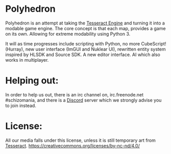 # Polyhedron
Polyhedron is an attempt at taking the [Tesseract Engine](http://tesseract.gg) and turning it into a modable game engine. The core concept is that each map, provides a game on its own. Allowing for extreme modability using Python 3.

It will as time progresses include scripting with Python, no more CubeScript! (Hurray), new user interface (ImGUI and Nuklear UI), rewritten entity system inspired by HLSDK and Source SDK. A new editor interface. AI which also works in multiplayer.

# Helping out:
In order to help us out, there is an irc channel on, irc.freenode.net #schizomania, and there is a [Discord](https://discord.gg/euwTtYx) server which we strongly advise you to join instead. 

# License:
All our media falls under this license, unless it is still temporary art from [Tesseract](http://tesseract.gg). https://creativecommons.org/licenses/by-nc-nd/4.0/
